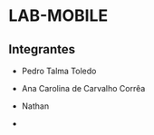 # LAB-MOBILE


## Integrantes

- Pedro Talma Toledo

- Ana Carolina de Carvalho Corrêa

- Nathan

- 

